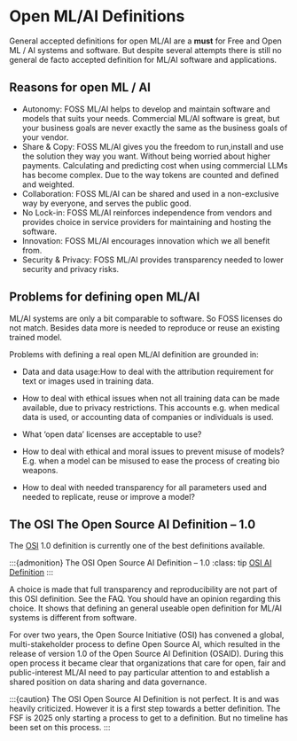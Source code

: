 # Open ML/AI Definitions 


General accepted definitions for open ML/AI are a **must** for Free and Open ML / AI systems and software. 
But despite several attempts there is still no general de facto accepted definition for ML/AI software and applications. 

## Reasons for open ML / AI

* Autonomy: FOSS ML/AI helps to develop and maintain software and models that suits your needs. Commercial ML/AI software is great, but your business goals are never exactly the same as the business goals of your vendor.
* Share & Copy: FOSS ML/AI gives you the freedom to run,install and use the solution they way you want. Without being worried about higher payments. Calculating and predicting cost when using commercial LLMs has become complex. Due to the way tokens are counted and defined and weighted. 
* Collaboration: FOSS ML/AI can be shared and used in a non-exclusive way by everyone, and serves the public good.
* No Lock-in: FOSS ML/AI reinforces independence from vendors and provides choice in service providers for maintaining and hosting the software.
* Innovation: FOSS ML/AI encourages innovation which we all benefit from.
* Security & Privacy: FOSS ML/AI provides transparency needed to lower security and privacy risks. 


## Problems for defining open ML/AI

ML/AI systems are only a bit comparable to software. So FOSS licenses do not match. Besides data more is needed to reproduce or reuse an existing trained model.

Problems with defining a real open ML/AI definition are grounded in:
* Data and data usage:How to deal with the attribution requirement for text or images used in training data.

* How to deal with ethical issues when not all training data can be made available, due to privacy restrictions. This accounts e.g. when medical data is used, or accounting data of companies or individuals is used.

* What ‘open data’ licenses are acceptable to use?

* How to deal with ethical and moral issues to prevent misuse of models? E.g. when a model can be misused to ease the process of creating bio weapons.

* How to deal with needed transparency for all parameters used and needed to replicate, reuse or improve a model?


## The OSI The Open Source AI Definition – 1.0

The [OSI](https://opensource.org/) 1.0 definition is currently one of the best definitions available. 

:::{admonition} The OSI Open Source AI Definition – 1.0 
:class: tip
[OSI AI Definition](https://opensource.org/ai/open-source-ai-definition) 
:::

A choice is made that full transparency and reproducibility are not part of this OSI definition. See the FAQ. You should have an opinion regarding this choice. It shows that defining an general useable open definition for ML/AI systems is different from software. 

For over two years, the Open Source Initiative (OSI) has convened a global, multi-stakeholder
process to define Open Source AI, which resulted in the release of version 1.0 of the Open Source
AI Definition (OSAID). During this open process it became clear that organizations that
care for open, fair and public-interest ML/AI need to pay particular attention to and establish a shared
position on data sharing and data governance.

:::{caution} 
The OSI Open Source AI Definition is not perfect. It is and was heavily criticized. However it is a first step towards a better definition.
The FSF is 2025 only starting a process to get to a definition. But no timeline has been set on this process.
:::
